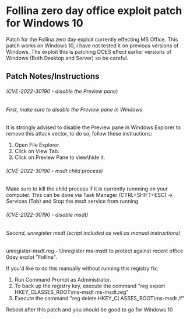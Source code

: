 # Follina zero day office exploit patch for Windows 10
Patch for the Follina zero day exploit currently effecting MS Office. This patch works on Windows 10, I have not tested it on previous versions of Windows.
The exploit this is patching DOES effect earlier versions of Windows (Both Desktop and Server) so be careful. 

## Patch Notes/Instructions

###### (CVE-2022-30190 - disable the Preview pane)
###### First, make sure to disable the Preview pane in Windows
It is strongly advised to disable the Preview pane in Windows Explorer to remove this attack vector, to do so, follow these instructions: 

1) Open File Explorer.
2) Click on View Tab.
3) Click on Preview Pane to view\hide it.

###### (CVE-2022-30190 - msdt child process)
Make sure to kill the child process if it is currently runnning on your computer. 
This can be done via Task Manager (CTRL+SHIFT+ESC) -> Services (Tab) and Stop the msdt service from running

###### (CVE-2022-30190 - disable msdt)
###### Second, unregister msdt (script included as well as manual instructions)

unregister-msdt.reg - Unregister ms-msdt to protect against recent office 0day explot "Follina".

If you'd like to do this manually without running this registry fix:
1) Run Command Prompt as Administrator.
2) To back up the registry key, execute the command "reg export HKEY_CLASSES_ROOT\ms-msdt ms-msdt.reg"
3) Execute the command "reg delete HKEY_CLASSES_ROOT\ms-msdt /f"

Reboot after this patch and you should be good to go for Windows 10
